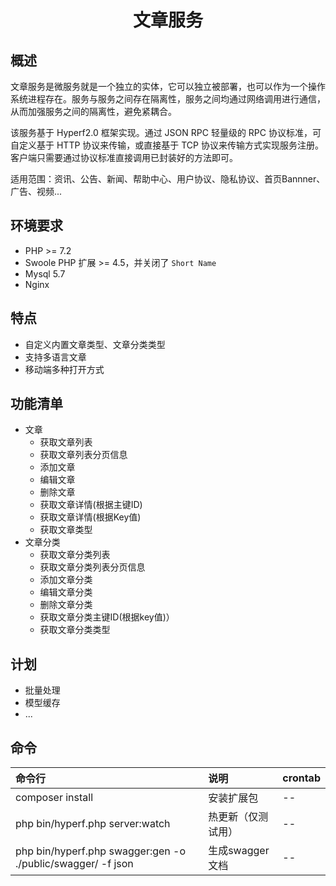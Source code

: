 <h1 align="center">文章服务</h1>

## 概述

文章服务是微服务就是一个独立的实体，它可以独立被部署，也可以作为一个操作系统进程存在。服务与服务之间存在隔离性，服务之间均通过网络调用进行通信，从而加强服务之间的隔离性，避免紧耦合。

该服务基于 Hyperf2.0 框架实现。通过 JSON RPC 轻量级的 RPC 协议标准，可自定义基于 HTTP 协议来传输，或直接基于 TCP 协议来传输方式实现服务注册。客户端只需要通过协议标准直接调用已封装好的方法即可。

适用范围：资讯、公告、新闻、帮助中心、用户协议、隐私协议、首页Bannner、广告、视频...

## 环境要求

- PHP >= 7.2
- Swoole PHP 扩展 >= 4.5，并关闭了 `Short Name`
- Mysql 5.7
- Nginx

## 特点

- 自定义内置文章类型、文章分类类型
- 支持多语言文章
- 移动端多种打开方式

## 功能清单

- 文章
    - 获取文章列表
    - 获取文章列表分页信息
    - 添加文章
    - 编辑文章
    - 删除文章
    - 获取文章详情(根据主键ID)
    - 获取文章详情(根据Key值)
    - 获取文章类型
- 文章分类
    - 获取文章分类列表
    - 获取文章分类列表分页信息
    - 添加文章分类
    - 编辑文章分类
    - 删除文章分类
    - 获取文章分类主键ID(根据key值)）
    - 获取文章分类类型

## 计划

- 批量处理
- 模型缓存
- ...

## 命令
| 命令行 | 说明 | crontab |
| :-----| :---- | :---- |
| composer install | 安装扩展包 | -- |
| php bin/hyperf.php server:watch | 热更新（仅测试用） | -- |
| php bin/hyperf.php swagger:gen -o ./public/swagger/ -f json | 生成swagger文档 | -- |

